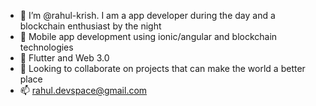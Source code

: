 - 👋 I’m @rahul-krish. I am a app developer during the day and a blockchain enthusiast by the night
- 👀 Mobile app development using ionic/angular and blockchain technologies
- 🌱 Flutter and Web 3.0
- 💞️ Looking to collaborate on projects that can make the world a better place
- 📫 rahul.devspace@gmail.com

<!---
rahul-krish/rahul-krish is a ✨ special ✨ repository because its `README.md` (this file) appears on your GitHub profile.
You can click the Preview link to take a look at your changes.
--->
